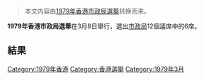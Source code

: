 > 本文内容由[1979年香港市政局選舉](https://zh.wikipedia.org/wiki/1979年香港市政局選舉)转换而来。


**1979年香港市政局選舉**在3月8日舉行，選出[市政局](../Page/市政局_\(香港\).md "wikilink")12個議席中的6席。

## 結果

[Category:1979年香港](https://zh.wikipedia.org/wiki/Category:1979年香港 "wikilink") [Category:香港選舉](https://zh.wikipedia.org/wiki/Category:香港選舉 "wikilink") [Category:1979年3月](https://zh.wikipedia.org/wiki/Category:1979年3月 "wikilink")